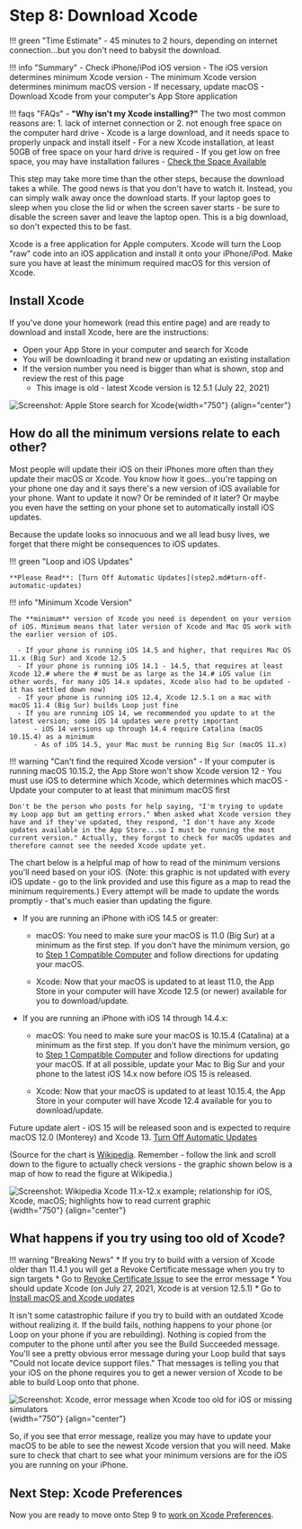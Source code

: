 # Step 8: Download Xcode

!!! green "Time Estimate"
    - 45 minutes to 2 hours, depending on internet connection...but you don't need to babysit the download.

!!! info "Summary"
    - Check iPhone/iPod iOS version
        - The iOS version determines minimum Xcode version
        - The minimum Xcode version determines minimum macOS version
        - If necessary, update macOS
    - Download Xcode from your computer's App Store application

!!! faqs "FAQs"
    - **"Why isn't my Xcode installing?"** The two most common reasons are:
        1. lack of internet connection or
        2. not enough free space on the computer hard drive
    - Xcode is a large download, and it needs space to properly unpack and install itself
    - For a new Xcode installation, at least 50GB of free space on your hard drive is required
        - If you get low on free space, you may have installation failures
        - [Check the Space Available](step1.md#check-the-space-available)

This step may take more time than the other steps, because the download takes a while. The good news is that you don't have to watch it. Instead, you can simply walk away once the download starts. If your laptop goes to sleep when you close the lid or when the screen saver starts - be sure to disable the screen saver and leave the laptop open. This is a big download, so don't expected this to be fast.

Xcode is a free application for Apple computers. Xcode will turn the Loop "raw" code into an iOS application and install it onto your iPhone/iPod. Make sure you have at least the minimum required macOS for this version of Xcode.

## Install Xcode

If you've done your homework (read this entire page) and are ready to download and install Xcode, here are the instructions:

- Open your App Store in your computer and search for Xcode
- You will be downloading it brand new or updating an existing installation
- If the version number you need is bigger than what is shown, stop and review the rest of this page
    - This image is old - latest Xcode version is 12.5.1 (July 22, 2021)


![Screenshot: Apple Store search for Xcode](img/xcode.png){width="750"}
{align="center"}

## How do all the minimum versions relate to each other?

Most people will update their iOS on their iPhones more often than they update their macOS or Xcode.  You know how it goes...you're tapping on your phone one day and it says there's a new version of iOS available for your phone. Want to update it now? Or be reminded of it later? Or maybe you even have the setting on your phone set to automatically install iOS updates.

Because the update looks so innocuous and we all lead busy lives, we forget that there might be consequences to iOS updates.

!!! green "Loop and iOS Updates"

    **Please Read**: [Turn Off Automatic Updates](step2.md#turn-off-automatic-updates)


!!! info "Minimum Xcode Version"

    The **minimum** version of Xcode you need is dependent on your version of iOS. Minimum means that later version of Xcode and Mac OS work with the earlier version of iOS.

      - If your phone is running iOS 14.5 and higher, that requires Mac OS 11.x (Big Sur) and Xcode 12.5
      - If your phone is running iOS 14.1 - 14.5, that requires at least Xcode 12.# where the # must be as large as the 14.# iOS value (in other words, for many iOS 14.x updates, Xcode also had to be updated - it has settled down now)
      - If your phone is running iOS 12.4, Xcode 12.5.1 on a mac with macOS 11.4 (Big Sur) builds Loop just fine
      - If you are running iOS 14, we recommended you update to at the latest version; some iOS 14 updates were pretty important
          - iOS 14 versions up through 14.4 require Catalina (macOS 10.15.4) as a minimum
          - As of iOS 14.5, your Mac must be running Big Sur (macOS 11.x)


!!! warning "Can't find the required Xcode version"
    - If your computer is running macOS 10.15.2, the App Store won't show Xcode version 12
    - You must use iOS to determine which Xcode, which determines which macOS
    - Update your computer to at least that minimum macOS first


    Don't be the person who posts for help saying, "I'm trying to update my Loop app but am getting errors." When asked what Xcode version they have and if they've updated, they respond, "I don't have any Xcode updates available in the App Store...so I must be running the most current version." Actually, they forgot to check for macOS updates and therefore cannot see the needed Xcode update yet.

The chart below is a helpful map of how to read of the minimum versions you'll need based on your iOS. (Note: this graphic is not updated with every iOS update - go to the link provided and use this figure as a map to read the minimum requirements.)  Every attempt will be made to update the words promptly - that's much easier than updating the figure.

* If you are running an iPhone with iOS 14.5 or greater:

    * macOS: You need to make sure your macOS is 11.0 (Big Sur) at a minimum as the first step. If you don't have the minimum version, go to [Step 1 Compatible Computer](step1.md#check-your-macos) and follow directions for updating your macOS.

    * Xcode: Now that your macOS is updated to at least 11.0, the App Store in your computer will have Xcode 12.5 (or newer) available for you to download/update.


* If you are running an iPhone with iOS 14 through 14.4.x:

    * macOS: You need to make sure your macOS is 10.15.4 (Catalina) at a minimum as the first step. If you don't have the minimum version, go to [Step 1 Compatible Computer](step1.md#check-your-macos) and follow directions for updating your macOS. If at all possible, update your Mac to Big Sur and your phone to the latest iOS 14.x now before iOS 15 is released.

    * Xcode: Now that your macOS is updated to at least 10.15.4, the App Store in your computer will have Xcode 12.4 available for you to download/update.

Future update alert - iOS 15 will be released soon and is expected to require macOS 12.0 (Monterey) and Xcode 13. [Turn Off Automatic Updates](step2.md#turn-off-automatic-updates)

(Source for the chart is [Wikipedia](https://en.wikipedia.org/wiki/Xcode). Remember - follow the link and scroll down to the figure to actually check versions - the graphic shown below is a map of how to read the figure at Wikipedia.)

![Screenshot: Wikipedia Xcode 11.x-12.x example; relationship for iOS, Xcode, macOS; highlights how to read current graphic](img/minimum-related.png){width="750"}
{align="center"}

## What happens if you try using too old of Xcode?

!!! warning "Breaking News"
    * If you try to build with a version of Xcode older than 11.4.1 you will get a Revoke Certificate message when you try to sign targets
    * Go to [Revoke Certificate Issue](updating.md#revoke-certificate-issue) to see the error message
    * You should update Xcode (on July 27, 2021, Xcode is at version 12.5.1)
          * Go to [Install macOS and Xcode updates](updating.md#step-1-install-macos-and-xcode-updates)

It isn't some catastrophic failure if you try to build with an outdated Xcode without realizing it. If the build fails, nothing happens to your phone (or Loop on your phone if you are rebuilding).  Nothing is copied from the computer to the phone until after you see the Build Succeeded message. You'll see a pretty obvious error message during your Loop build that says "Could not locate device support files." That messages is telling you that your iOS on the phone requires you to get a newer version of Xcode to be able to build Loop onto that phone.

![Screenshot: Xcode, error message when Xcode too old for iOS or missing simulators](img/device-support-files.jpg){width="750"}
{align="center"}

So, if you see that error message, realize you may have to update your macOS to be able to see the newest Xcode version that you will need. Make sure to check that chart to see what your minimum versions are for the iOS you are running on your iPhone.

## Next Step: Xcode Preferences

Now you are ready to move onto Step 9 to [work on Xcode Preferences](step9.md).
